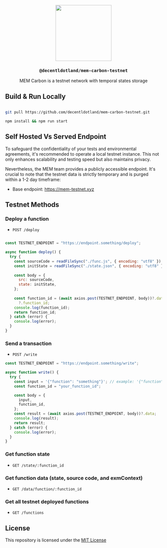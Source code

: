 <p align="center">
  <a href="https://mem.tech">
    <img src="https://mem-home.vercel.app/icons/mem/mem-logo-v2.svg" height="180">
  </a>
  <h3 align="center"><code>@decentldotland/mem-carbon-testnet</code></h3>
  <p align="center">MEM Carbon is a testnet network with temporal states storage</p>
</p>



## Build & Run Locally

```bash

git pull https://github.com/decentldotland/mem-carbon-testnet.git

npm install && npm run start

```

## Self Hosted Vs Served Endpoint

To safeguard the confidentiality of your tests and environmental agreements, it's recommended to operate a local testnet instance. This not only enhances scalability and testing speed but also maintains privacy.

Nevertheless, the MEM team provides a publicly accessible endpoint. It's crucial to note that the testnet data is strictly temporary and is purged within a 1-2 day timeframe:

- Base endpoint: https://mem-testnet.xyz


## Testnet Methods

### Deploy a function

- `POST /deploy`


```js

const TESTNET_ENDPOINT = "https://endpoint.something/deploy";

async function deploy() {
  try {
    const sourceCode = readFileSync("./func.js", { encoding: "utf8" }); // the src code of the function
    const initState = readFileSync("./state.json", { encoding: "utf8" }); // the JSON initial function state
    
    const body = {
      src: sourceCode,
      state: initState,
    };
    
    const function_id = (await axios.post(TESTNET_ENDPOINT, body))?.data
      ?.function_id;
    console.log(function_id);
    return function_id;
  } catch (error) {
    console.log(error);
  }
}
```
### Send a transaction

- `POST /write`

```js
const TESTNET_ENDPOINT = "https://endpoint.something/write";

async function write() {
  try {
    const input = '{"function": "something"}'; // example: '{"function": "increment"}'
    const function_id = "your_function_id";

    const body = {
      input,
      function_id,
    };
    const result = (await axios.post(TESTNET_ENDPOINT, body))?.data;
    console.log(result);
    return result;
  } catch (error) {
    console.log(error);
  }
}
```
### Get function state

- `GET /state/:function_id`

### Get function data (state, source code, and exmContext)

- `GET /data/function/:function_id`

### Get all testnet deployed functions

- `GET /functions`

## License
This repository is licensed under the [MIT License](./LICENSE)
